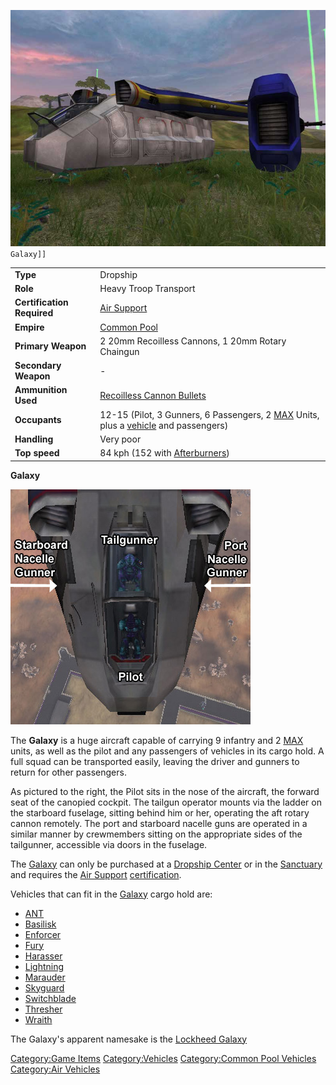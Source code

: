 ![`GalaxyNC.jpg`](../images/GalaxyNC.jpg "fig:GalaxyNC.jpg")`Galaxy]]`

|                            |                                                                                                                                             |
| -------------------------- | ------------------------------------------------------------------------------------------------------------------------------------------- |
| **Type**                   | Dropship                                                                                                                                    |
| **Role**                   | Heavy Troop Transport                                                                                                                       |
| **Certification Required** | [Air Support](../certifications/Air_Support.md)                                                                                             |
| **Empire**                 | [Common Pool](../terminology/Common_Pool.md)                                                                                                |
| **Primary Weapon**         | 2 20mm Recoilless Cannons, 1 20mm Rotary Chaingun                                                                                           |
| **Secondary Weapon**       | \-                                                                                                                                          |
| **Ammunition Used**        | [Recoilless Cannon Bullets](../ammunition/Recoilless_Cannon_Bullets.md)                                                                     |
| **Occupants**              | 12-15 (Pilot, 3 Gunners, 6 Passengers, 2 [MAX](../items/Mechanized_Assault_Exo-Suit.md) Units, plus a [vehicle](Vehicle.md) and passengers) |
| **Handling**               | Very poor                                                                                                                                   |
| **Top speed**              | 84 kph (152 with [Afterburners](../terminology/Afterburner.md))                                                                             |

**Galaxy**

![](../images/Galaxy_crew_seats.jpg "Galaxy_crew_seats.jpg")

The **Galaxy** is a huge aircraft capable of carrying 9 infantry and 2
[MAX](../items/Mechanized_Assault_Exo-Suit.md) units, as well as the pilot and any passengers of
vehicles in its cargo hold. A full squad can be transported easily,
leaving the driver and gunners to return for other passengers.

As pictured to the right, the Pilot sits in the nose of the aircraft,
the forward seat of the canopied cockpit. The tailgun operator mounts
via the ladder on the starboard fuselage, sitting behind him or her,
operating the aft rotary cannon remotely. The port and starboard nacelle
guns are operated in a similar manner by crewmembers sitting on the
appropriate sides of the tailgunner, accessible via doors in the
fuselage.

The [Galaxy](Galaxy.md) can only be purchased at a [Dropship
Center](../locations/Dropship_Center.md) or in the
[Sanctuary](../locations/Sanctuary.md) and requires the [Air
Support](../certifications/Air_Support.md)
[certification](../certifications/Certifications.md).

Vehicles that can fit in the [Galaxy](Galaxy.md) cargo hold are:

- [ANT](Advanced_Nanite_Transport.md)
- [Basilisk](Basilisk.md)
- [Enforcer](Enforcer.md)
- [Fury](vehicles/Fury.md)
- [Harasser](Harasser.md)
- [Lightning](Lightning.md)
- [Marauder](Marauder.md)
- [Skyguard](../items/Skyguard.md)
- [Switchblade](../items/Switchblade.md)
- [Thresher](Thresher.md)
- [Wraith](Wraith.md)

The Galaxy's apparent namesake is the [Lockheed
Galaxy](http://en.wikipedia.org/wiki/C-5_Galaxy)

[Category:Game Items](Category:Game_Items.md)
[Category:Vehicles](Category:Vehicles.md) [Category:Common Pool
Vehicles](Category:Common_Pool_Vehicles.md) [Category:Air
Vehicles](Category:Air_Vehicles.md)

